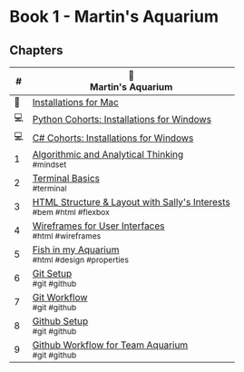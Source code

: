 # Book 1 - Martin's Aquarium

## Chapters

| # | 🐠 <br/> Martin's Aquarium |
|--|--|
| 🍎 | [Installations for Mac](./chapters/GETTING_STARTED_MAC.md) |
| 💻 | [Python Cohorts: Installations for Windows](./chapters/GETTING_STARTED_WINDOWS.md) |
| 💻 | [C# Cohorts: Installations for Windows](./chapters/GETTING_STARTED_WINDOWS_C_SHARP.md) |
| 1 | [Algorithmic and Analytical Thinking](./chapters/THINKING.md) <br/> <sub style="font-size:0.85rem;">#mindset</sub> |
| 2 | [Terminal Basics](./chapters/CLI_BASICS.md) <br/> <sub style="font-size:0.85rem;">#terminal</sub> |
| 3 | [HTML Structure &amp; Layout with Sally's Interests](./chapters/HTML_COMPONENTS.md) <br/> <sub style="font-size:0.85rem;">#bem #html #flexbox</sub> |
| 4 | [Wireframes for User Interfaces](./chapters/MA_WIREFRAMES.md) <br/> <sub style="font-size:0.85rem;">#html #wireframes</sub> |
| 5 | [Fish in my Aquarium](./chapters/MA_AQUARIUM_DESIGN.md) <br/> <sub style="font-size:0.85rem;">#html #design #properties</sub> |
| 6 | [Git Setup](./chapters/GIT_SETUP.md) <br/> <sub style="font-size:0.85rem;">#git #github</sub> |
| 7 | [Git Workflow](./chapters/GIT_BASICS.md) <br/> <sub style="font-size:0.85rem;">#git #github</sub> |
| 8 | [Github Setup](./chapters/GIT_REMOTE_BACKUP.md) <br/> <sub style="font-size:0.85rem;">#git #github</sub> |
| 9 | [Github Workflow for Team Aquarium](./chapters/GIT_WORKFLOW.md) <br/> <sub style="font-size:0.85rem;">#git #github</sub> |

